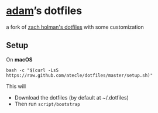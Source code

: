 # [adam](https://github.com/atecle)’s dotfiles

a fork of [zach holman's dotfiles](https://github.com/holman/dotfiles) with some customization

## Setup

On **macOS**

`bash -c "$(curl -LsS https://raw.github.com/atecle/dotfiles/master/setup.sh)"`

This will

- Download the dotfiles (by default at ~/.dotfiles)
- Then run `script/bootstrap`
